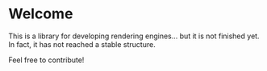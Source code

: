 # Welcome

This is a library for developing rendering engines... but it is not finished yet. In fact, 
it has not reached a stable structure.

Feel free to contribute!